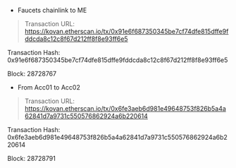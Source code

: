 - Faucets chainlink to ME 

> Transaction URL: https://kovan.etherscan.io/tx/0x91e6f687350345be7cf74dfe815dffe9fddcda8c12c8f67d212ff8f8e93ff6e5

Transaction Hash: 0x91e6f687350345be7cf74dfe815dffe9fddcda8c12c8f67d212ff8f8e93ff6e5

Block: 28728767

- From Acc01 to Acc02

> Transaction URL: https://kovan.etherscan.io/tx/0x6fe3aeb6d981e49648753f826b5a4a62841d7a9731c550576862924a6b220614

Transaction Hash: 0x6fe3aeb6d981e49648753f826b5a4a62841d7a9731c550576862924a6b220614

Block: 28728791
